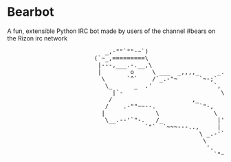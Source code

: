 Bearbot
=======

A fun, extensible Python IRC bot made by users of the channel #bears on the Rizon irc network

<pre>
						   _,-""`""-~`)
						(`~_,=========\
						 |---,___.-.__,\
						 |        o     \ ___  _,,,,_     _.--.
						  \      `^`    /`_.-"~      `~-;`     \
						   \_      _  .'                 `,     |
						     |`-                           \'__/
						    /                      ,_       \  `'-.
						   /    .-""~~--.            `"-,   ;_    /
						  |              \               \  | `""`
						   \__.--'`"-.   /_               |'
						              `"`  `~~~---..,     |
						                             \ _.-'`-.
						                              \       \
						                               '.     /
						                                 `"~"`
</pre>
